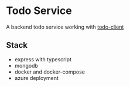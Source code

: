 # Todo Service

A backend todo service working with [todo-client](https://github.com/hoyangtsai/todo-client)

## Stack

- express with typescript
- mongodb
- docker and docker-compose
- azure deployment
